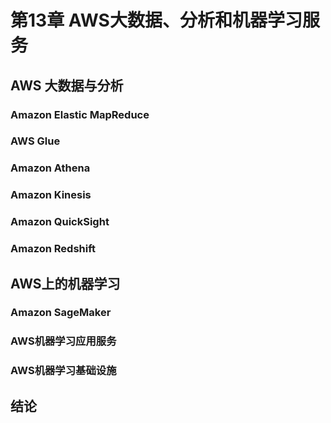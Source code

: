 # 第13章 AWS大数据、分析和机器学习服务

## AWS 大数据与分析

### Amazon Elastic MapReduce

### AWS Glue

### Amazon Athena

### Amazon Kinesis

### Amazon QuickSight

### Amazon Redshift

## AWS上的机器学习

### Amazon SageMaker

### AWS机器学习应用服务

### AWS机器学习基础设施

## 结论
